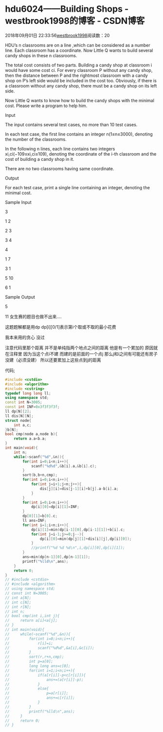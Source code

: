 # hdu6024——Building Shops - westbrook1998的博客 - CSDN博客





2018年09月01日 22:33:56[westbrook1998](https://me.csdn.net/westbrook1998)阅读数：20








> 
HDU’s n classrooms are on a line ,which can be considered as a number line. Each classroom has a coordinate. Now Little Q wants to build several candy shops in these n classrooms.  

  The total cost consists of two parts. Building a candy shop at classroom i would have some cost ci. For every classroom P without any candy shop, then the distance between P and the rightmost classroom with a candy shop on P’s left side would be included in the cost too. Obviously, if there is a classroom without any candy shop, there must be a candy shop on its left side.  

  Now Little Q wants to know how to build the candy shops with the minimal cost. Please write a program to help him.  

  Input 

  The input contains several test cases, no more than 10 test cases.  

  In each test case, the first line contains an integer n(1≤n≤3000), denoting the number of the classrooms.  

  In the following n lines, each line contains two integers xi,ci(−109≤xi,ci≤109), denoting the coordinate of the i-th classroom and the cost of building a candy shop in it.  

  There are no two classrooms having same coordinate. 

  Output 

  For each test case, print a single line containing an integer, denoting the minimal cost. 

  Sample Input 

  3 

  1 2 

  2 3 

  3 4 

  4 

  1 7 

  3 1 

  5 10 

  6 1 

  Sample Output 

  5 

  11
女生赛的题目也做不出来…. 

这题题解都是用dp dp[i][0/1]表示第i个取或不取的最小花费

我本来用的贪心 没过 

注意代码里那个距离 并不是单纯指两个地点之间的距离 他是有一个累加的 原因就在注释里 因为当这个点i不建 而建的是前面的一个点j  那么j和i之间有可能还有房子没建（必须没建）  所以还要累加上这些点到j的距离

代码;

```cpp
#include <cstdio>
#include <algorithm>
#include <cstring>
typedef long long ll;
using namespace std;
const int N=3005;
const int INF=0x3f3f3f3f;
ll dp[N][2];
ll dis[N][N];
struct node{
    int a,c;
}b[N];
bool cmp(node a,node b){
    return a.a<b.a;
}
int main(void){
    int n;
    while(~scanf("%d",&n)){
        for(int i=0;i<n;i++){
            scanf("%d%d",&b[i].a,&b[i].c);
        }
        sort(b,b+n,cmp);
        for(int i=0;i<n;i++){
            for(int j=i+1;j<n;j++){
                dis[j][i]=dis[j-1][i]+b[j].a-b[i].a;
            }
        }
        for(int i=0;i<n;i++){
            dp[i][0]=dp[i][1]=INF;
        }
        dp[0][1]=b[0].c;
        ll ans=INF;
        for(int i=1;i<n;i++){
            dp[i][1]=min(dp[i-1][0],dp[i-1][1])+b[i].c;
            for(int j=i-1;j>=0;j--){
                dp[i][0]=min(dp[j][1]+dis[i][j],dp[i][0]);
            }
            //printf("%d %d %d\n",i,dp[i][0],dp[i][1]);
        }
        ans=min(dp[n-1][0],dp[n-1][1]);
        printf("%lld\n",ans);
    }
    return 0;
}
// #include <cstdio>
// #include <algorithm>
// using namespace std;
// const int N=3005;
// int a[N];
// int c[N];
// int r[N];
// int n;
// bool cmp(int i,int j){
//     return a[i]<a[j];
// }
// int main(void){
//     while(~scanf("%d",&n)){
//         for(int i=0;i<n;i++){
//             r[i]=i;
//             scanf("%d%d",&a[i],&c[i]);
//         }
//         sort(r,r+n,cmp);
//         int p=a[0];
//         long long ans=c[0];
//         for(int i=1;i<n;i++){
//             if(a[r[i]]-p<c[r[i]]){
//                 ans+=(a[r[i]]-p);
//             }
//             else{
//                 p=a[r[i]];
//                 ans+=c[r[i]];
//             }
//         }
//         printf("%lld\n",ans);
//     }
//     return 0;
// }
```





